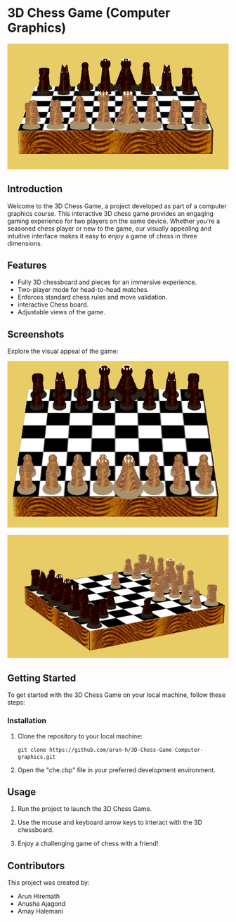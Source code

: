 # 3D Chess Game (Computer Graphics)

![Chess Game](https://raw.githubusercontent.com/arun-h/3D-Chess-Game-Computer-graphics/main/screenshots/ch1.png)


## Introduction

Welcome to the 3D Chess Game, a project developed as part of a computer graphics course. This interactive 3D chess game provides an engaging gaming experience for two players on the same device. Whether you're a seasoned chess player or new to the game, our visually appealing and intuitive interface makes it easy to enjoy a game of chess in three dimensions.

## Features

- Fully 3D chessboard and pieces for an immersive experience.
- Two-player mode for head-to-head matches.
- Enforces standard chess rules and move validation.
- interactive Chess board.
- Adjustable views of the game.

## Screenshots

Explore the visual appeal of the game:

![Game View](https://raw.githubusercontent.com/arun-h/3D-Chess-Game-Computer-graphics/main/screenshots/ch2.png)

![In-Game Action](https://raw.githubusercontent.com/arun-h/3D-Chess-Game-Computer-graphics/main/screenshots/ch4.png)

## Getting Started

To get started with the 3D Chess Game on your local machine, follow these steps:

### Installation

1. Clone the repository to your local machine:

   ```shell
   git clone https://github.com/arun-h/3D-Chess-Game-Computer-graphics.git
   ```

2. Open the "che.cbp" file in your preferred development environment.

## Usage

1. Run the project to launch the 3D Chess Game.

2. Use the mouse and keyboard arrow keys to interact with the 3D chessboard.

3. Enjoy a challenging game of chess with a friend!

## Contributors

This project was created by:

* Arun Hiremath 
* Anusha Ajagond 
* Amay Halemani 




